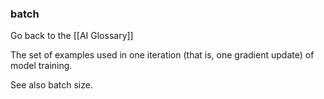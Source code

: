 ### batch

Go back to the [[AI Glossary]]


The set of examples used in one iteration (that is, one gradient update) of model training.

See also batch size.

